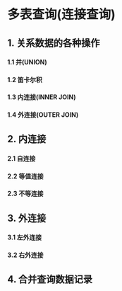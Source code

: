 # 多表查询(连接查询)

## 1. 关系数据的各种操作

#### 1.1 并(UNION)

#### 1.2 笛卡尔积

#### 1.3 内连接(INNER JOIN)

#### 1.4 外连接(OUTER JOIN)

## 2. 内连接

#### 2.1 自连接

#### 2.2 等值连接

#### 2.3 不等连接

## 3. 外连接

#### 3.1 左外连接

#### 3.2 右外连接

## 4. 合并查询数据记录